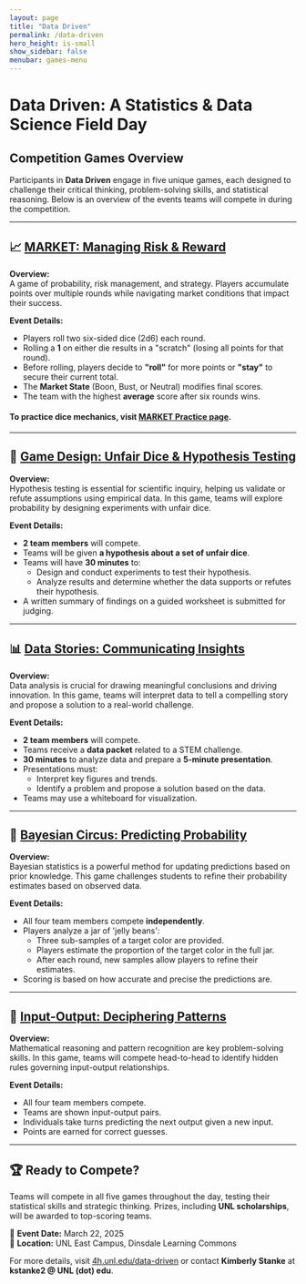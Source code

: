 ```yaml
---
layout: page
title: "Data Driven"
permalink: /data-driven
hero_height: is-small
show_sidebar: false
menubar: games-menu
---
```


# Data Driven: A Statistics & Data Science Field Day

## Competition Games Overview

Participants in **Data Driven** engage in five unique games, each designed to challenge their critical thinking, problem-solving skills, and statistical reasoning. Below is an overview of the events teams will compete in during the competition.

---

## 📈 [MARKET: Managing Risk & Reward](/market)

**Overview:**  
A game of probability, risk management, and strategy. Players accumulate points over multiple rounds while navigating market conditions that impact their success.

**Event Details:**

- Players roll two six-sided dice (2d6) each round.
- Rolling a **1** on either die results in a "scratch" (losing all points for that round).
- Before rolling, players decide to **"roll"** for more points or **"stay"** to secure their current total.
- The **Market State** (Boon, Bust, or Neutral) modifies final scores.
- The team with the highest **average** score after six rounds wins.

#### To practice dice mechanics, visit [MARKET Practice page](/market-practice).

---

## 🎲 [Game Design: Unfair Dice & Hypothesis Testing](/game-design)

**Overview:**  
Hypothesis testing is essential for scientific inquiry, helping us validate or refute assumptions using empirical data. In this game, teams will explore probability by designing experiments with unfair dice.

**Event Details:**

- **2 team members** will compete.
- Teams will be given **a hypothesis about a set of unfair dice**.
- Teams will have **30 minutes** to:
  - Design and conduct experiments to test their hypothesis.
  - Analyze results and determine whether the data supports or refutes their hypothesis.
- A written summary of findings on a guided worksheet is submitted for judging.

---

## 📊 [Data Stories: Communicating Insights](/data-stories)

**Overview:**  
Data analysis is crucial for drawing meaningful conclusions and driving innovation. In this game, teams will interpret data to tell a compelling story and propose a solution to a real-world challenge.

**Event Details:**

- **2 team members** will compete.
- Teams receive a **data packet** related to a STEM challenge.
- **30 minutes** to analyze data and prepare a **5-minute presentation**.
- Presentations must:
  - Interpret key figures and trends.
  - Identify a problem and propose a solution based on the data.
- Teams may use a whiteboard for visualization.

---

## 🎪 [Bayesian Circus: Predicting Probability](/bayesian-circus)

**Overview:**  
Bayesian statistics is a powerful method for updating predictions based on prior knowledge. This game challenges students to refine their probability estimates based on observed data.

**Event Details:**

- All four team members compete **independently**.
- Players analyze a jar of 'jelly beans':
  - Three sub-samples of a target color are provided.
  - Players estimate the proportion of the target color in the full jar.
  - After each round, new samples allow players to refine their estimates.
- Scoring is based on how accurate and precise the predictions are.

---

## 🔢 [Input-Output: Deciphering Patterns](/input-output)

**Overview:**  
Mathematical reasoning and pattern recognition are key problem-solving skills. In this game, teams will compete head-to-head to identify hidden rules governing input-output relationships.

**Event Details:**

- All four team members compete.
- Teams are shown input-output pairs.
- Individuals take turns predicting the next output given a new input.
- Points are earned for correct guesses.

---

## 🏆 Ready to Compete?

Teams will compete in all five games throughout the day, testing their statistical skills and strategic thinking. Prizes, including **UNL scholarships**, will be awarded to top-scoring teams.

📅 **Event Date:** March 22, 2025  
📍 **Location:** UNL East Campus, Dinsdale Learning Commons

For more details, visit [4h.unl.edu/data-driven](https://4h.unl.edu/data-driven) or contact **Kimberly Stanke** at **kstanke2 @ UNL (dot) edu**.
